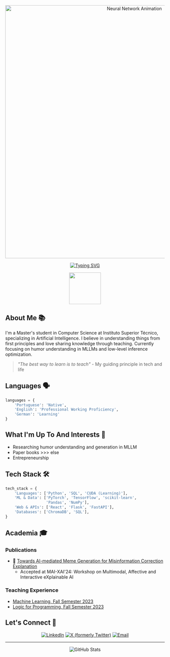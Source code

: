 <div align="center">
  <img src="[https://gist.githubusercontent.com/yourusername/gistid/raw/filename.svg](https://gist.github.com/sergiomgpinto/4145511a1f66f40db0421ac92ade6392)" width="800" alt="Neural Network Animation">
</div>

<div align="center">
  
[![Typing SVG](https://readme-typing-svg.herokuapp.com?font=Fira+Code&pause=1000&random=false&width=435&lines=MSc+Student+in+Computer+Science;AI+Enthusiast)](https://git.io/typing-svg)

<img src="https://raw.githubusercontent.com/PokeAPI/sprites/master/sprites/pokemon/versions/generation-v/black-white/animated/890.gif" width="100">

</div>

## About Me 📚

I'm a Master's student in Computer Science at Instituto Superior Técnico, specializing in Artificial Intelligence. I believe in understanding things from first principles and love sharing knowledge through teaching. Currently focusing on humor understanding in MLLMs and low-level inference optimization.

> *"The best way to learn is to teach"* - My guiding principle in tech and life

## Languages 🗣️

```python
languages = {
    'Portuguese': 'Native',
    'English': 'Professional Working Proficiency',
    'German': 'Learning'
}
```

## What I'm Up To And Interests 🔭

- Researching humor understanding and generation in MLLM
- Paper books >>> else
- Entrepreneurship

## Tech Stack 🛠️

```python
tech_stack = {
    'Languages': ['Python', 'SQL', 'CUDA (Learning)'],
    'ML & Data': ['PyTorch', 'TensorFlow', 'scikit-learn', 
                  'Pandas', 'NumPy'],
    'Web & APIs': ['React', 'Flask', 'FastAPI'],
    'Databases': ['ChromaDB', 'SQL'],
}
```

## Academia 🎓

### Publications
- 📝 [Towards AI-mediated Meme Generation for Misinformation Correction Explanation](https://ceur-ws.org/Vol-3803/paper5.pdf)
  - Accepted at MAI-XAI'24: Workshop on Multimodal, Affective and Interactive eXplainable AI

### Teaching Experience
  - [Machine Learning, Fall Semester 2023](https://fenix.tecnico.ulisboa.pt/disciplinas/Apre2/2023-2024/1-semestre)
  - [Logic for Programming, Fall Semester 2023](https://fenix.tecnico.ulisboa.pt/disciplinas/LP2/2023-2024/1-semestre)

## Let's Connect 🤝

<div align="center">

[![LinkedIn](https://img.shields.io/badge/LinkedIn-0077B5?style=for-the-badge&logo=linkedin&logoColor=white)](https://www.linkedin.com/in/s%C3%A9rgio-pinto-5696a11a3/)
[![X (formerly Twitter)](https://img.shields.io/badge/X-000000?style=for-the-badge&logo=x&logoColor=white)](https://x.com/sergiomgpintoo)
[![Email](https://img.shields.io/badge/Email-D14836?style=for-the-badge&logo=gmail&logoColor=white)](mailto:sergiomgpintoo@gmail.com)

</div>

---
<div align="center">
  <img src="https://github-readme-stats.vercel.app/api?username=sergiomgpinto&show_icons=true&theme=radical" alt="GitHub Stats">
</div>
